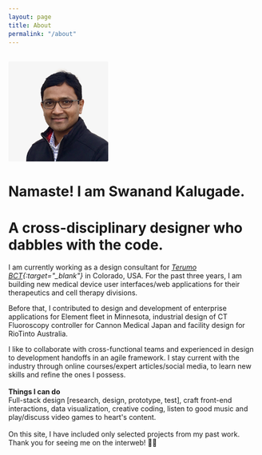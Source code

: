 ```yaml
---
layout: page
title: About
permalink: "/about"
---
```

<br>
<img src="/assets/img/swanandkalugade.jpeg" 
    alt="photo of Swanand Kalugade" 
    width="200px" 
    style="border-radius: 0.2em;"
/>

# Namaste! I am Swanand Kalugade.  
# A cross-disciplinary designer who dabbles with the code.
I am currently working as a design consultant for *[Terumo BCT](https://www.terumobct.com "Visit Terumo BCT website"){:target="_blank"}* in Colorado, USA. For the past three years, I am building new medical device user interfaces/web applications for their therapeutics and cell therapy divisions. 

Before that, I contributed to design and development of enterprise applications for Element fleet in Minnesota, industrial design of CT Fluoroscopy controller for Cannon Medical Japan and facility design for RioTinto Australia.  

I like to collaborate with cross-functional teams and experienced in design to development handoffs in an agile framework. I stay current with the industry through online courses/expert articles/social media, to learn new skills and refine the ones I possess.  
<br>
**Things I can do**  
Full-stack design [research, design, prototype, test], craft front-end interactions, data visualization, creative coding, listen to good music and play/discuss video games to heart's content.  
<br>
On this site, I have included only selected projects from my past work.  
Thank you for seeing me on the interweb! 🙏🏼

<!-- 
Not sure about adding resume yet

Here is my *[resumé](/assets/docs/Resume_SwanandKalugade.pdf "Show Swanand's Resumé"){:target="_blank"}* for your reference.
-->
